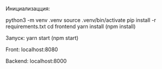 Инициализацция:

python3 -m venv .venv
source .venv/bin/activate
pip install -r requirements.txt
cd frontend
yarn install (npm install)

Запуск:
yarn start (npm start)


Front:
localhost:8080

Backend:
localhost:8000